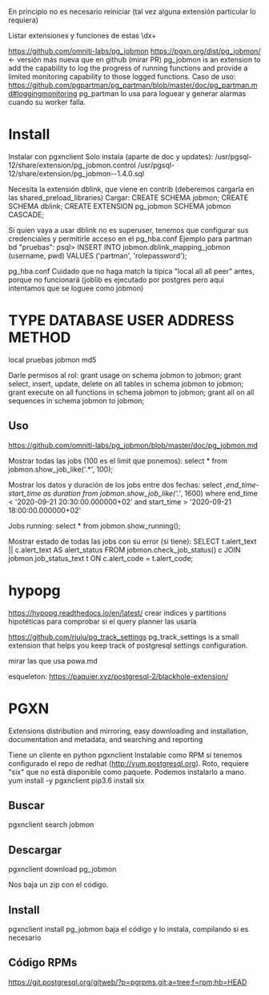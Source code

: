 En principio no es necesario reiniciar (tal vez alguna extensión particular lo requiera)

Listar extensiones y funciones de estas
\dx+



https://github.com/omniti-labs/pg_jobmon
https://pgxn.org/dist/pg_jobmon/ <- versión más nueva que en github (mirar PR)
pg_jobmon is an extension to add the capability to log the progress of running functions and provide a limited monitoring capability to those logged functions.
Caso de uso: https://github.com/pgpartman/pg_partman/blob/master/doc/pg_partman.md#loggingmonitoring
pg_partman lo usa para loguear y generar alarmas cuando su worker falla.

# Install
Instalar con pgxnclient
Solo instala (aparte de doc y updates):
/usr/pgsql-12/share/extension/pg_jobmon.control
/usr/pgsql-12/share/extension/pg_jobmon--1.4.0.sql

Necesita la extensión dblink, que viene en contrib (deberemos cargarla en las shared_preload_libraries)
Cargar:
CREATE SCHEMA jobmon;
CREATE SCHEMA dblink;
CREATE EXTENSION pg_jobmon SCHEMA jobmon CASCADE;

Si quien vaya a usar dblink no es superuser, tenemos que configurar sus credenciales y permitirle acceso en el pg_hba.conf
Ejemplo para partman bd "pruebas":
psql> INSERT INTO jobmon.dblink_mapping_jobmon (username, pwd) VALUES ('partman', 'rolepassword');

pg_hba.conf
Cuidado que no haga match la típica "local all all peer" antes, porque no funcionará (joblib es ejecutado por postgres pero aqui intentamos que se loguee como jobmon)
# TYPE  DATABASE       USER            ADDRESS                 METHOD
local   pruebas        jobmon                                  md5

Darle permisos al rol:
grant usage on schema jobmon to jobmon;
grant select, insert, update, delete on all tables in schema jobmon to jobmon;
grant execute on all functions in schema jobmon to jobmon;
grant all on all sequences in schema jobmon to jobmon;


## Uso
https://github.com/omniti-labs/pg_jobmon/blob/master/doc/pg_jobmon.md

Mostrar todas las jobs (100 es el limit que ponemos):
select * from jobmon.show_job_like('.*', 100);

Mostrar los datos y duración de los jobs entre dos fechas:
select *,end_time-start_time as duration from jobmon.show_job_like('.*', 1600) where end_time < '2020-09-21 20:30:00.000000+02' and start_time > '2020-09-21 18:00:00.000000+02'


Jobs running:
select * from jobmon.show_running();

Mostrar estado de todas las jobs con su error (si tiene):
SELECT t.alert_text || c.alert_text AS alert_status
FROM jobmon.check_job_status() c
JOIN jobmon.job_status_text t ON c.alert_code = t.alert_code;




# hypopg
https://hypopg.readthedocs.io/en/latest/
crear índices y partitions hipotéticas para comprobar si el query planner las usaría


https://github.com/rjuju/pg_track_settings
pg_track_settings is a small extension that helps you keep track of postgresql settings configuration.


mirar las que usa powa.md

esqueleton: https://paquier.xyz/postgresql-2/blackhole-extension/


# PGXN
Extensions distribution and mirroring, easy downloading and installation, documentation and metadata, and searching and reporting

Tiene un cliente en python pgxnclient
Instalable como RPM si tenemos configurado el repo de redhat (http://yum.postgresql.org). Roto, requiere "six" que no está disponible como paquete. Podemos instalarlo a mano.
yum install -y pgxnclient
pip3.6 install six


## Buscar
pgxnclient search jobmon

## Descargar
pgxnclient download pg_jobmon

Nos baja un zip con el código.

## Install
pgxnclient install pg_jobmon
  baja el código y lo instala, compilando si es necesario

## Código RPMs
https://git.postgresql.org/gitweb/?p=pgrpms.git;a=tree;f=rpm;hb=HEAD
